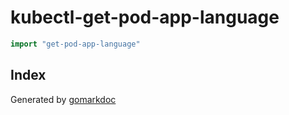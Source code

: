 <!-- Code generated by gomarkdoc. DO NOT EDIT -->

# kubectl\-get\-pod\-app\-language

```go
import "get-pod-app-language"
```

## Index





Generated by [gomarkdoc](<https://github.com/princjef/gomarkdoc>)
